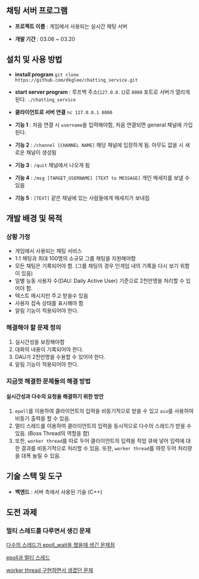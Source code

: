 ## 채팅 서버 프로그램

- **프로젝트 이름** : 게임에서 사용되는 실시간 채팅 서버

- **개발 기간** : 03.06 ~ 03.20

## 설치 및 사용 방법
- **install program**
`git clone https://github.com/dkglee/chatting_service.git`
  
- **start server program** : 루프백 주소(`127.0.0.1`)로 `8080` 포트로 서버가 열리게 된다.
`./chatting_service`
  
- **클라이언트로 서버 연결**
`nc 127.0.0.1 8080`

- **기능 1** : 처음 연결 시 `username`을 입력해야함, 처음 연결되면 general 채널에 가입된다.
- **기능 2** : `/channel [CHANNEL NAME]` 해당 채널에 입장하게 됨. 아무도 없을 시 새로운 채널이 생성됨
- **기능 3** : `/quit` 채널에서 나오게 됨
- **기능 4** : `/msg [TARGET_USERNAME] [TEXT to MESSAGE]` 개인 메세지를 보낼 수 있음
- **기능 5** : `[TEXT]` 같은 채널에 있는 사람들에게 메세지가 보내짐

## 개발 배경 및 목적
### 상황 가정
- 게임에서 사용되는 채팅 서비스
- 1:1 채팅과 최대 100명의 소규모 그룹 채팅을 지원해야함
- 모든 채팅은 기록되어야 함. (그룹 채팅의 경우 인게임 내의 기록을 다시 보기 위함이 있음)
- 일별 능동 사용자 수(DAU: Daily Active User) 기준으로 2천만명을 처리할 수 있어야 함.
- 텍스트 메시지만 주고 받을수 있음
- 사용자 접속 상태를 표시해야 함
- 알림 기능이 적용되어야 한다.

### 해결해야 할 문제 정의
1. 실시간성을 보장해야함
2. 대화의 내용이 기록되어야 한다.
3. DAU가 2천만명을 수용할 수 있어야 한다.
4. 알림 기능이 적용되어야 한다.

### 지금껏 해결한 문제들의 해결 방법

#### 실시간성과 다수의 요청을 해결하기 위한 방안
1. `epoll`를 이용하여 클라이언트의 입력을 비동기적으로 받을 수 있고 `aio`를 사용하여 비동기 출력을 할 수 있음.
2. 멀티 스레드를 이용하여 클라이언트의 입력을 동시적으로 다수의 스레드가 받을 수 있음. (Boss Thread의 역할을 함)
3. 또한, `worker thread`를 따로 두어 클라이언트의 입력을 작업 큐에 넣어 입력에 대한 결과를 비동기적으로 처리할 수 있음. 또한, `worker thread`를 여럿 두어 처리량을 대폭 늘릴 수 있음.

## 기술 스택 및 도구
- **백엔드** : 서버 측에서 사용된 기술 (C++)

## 도전 과제

### 멀티 스레드를 다루면서 생긴 문제
[다수의 스레드가 epoll_wait을 했을때 생긴 문제점](https://season-bee-387.notion.site/epoll_wait-e933284e162e46cf9ac8be22b39e6942)

[epoll과 멀티 스레드](https://season-bee-387.notion.site/Multithread-5d44cdcc047e497c87b3e8785f8c963a)

[worker thread 구현하면서 생겼던 문제](https://season-bee-387.notion.site/Boss-Worker-Model-f2f08672ef9a441596086adf19122a4d)

